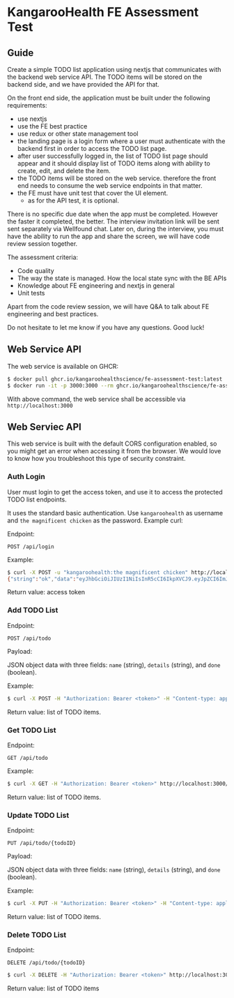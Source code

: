 # KangarooHealth FE Assessment Test

## Guide

Create a simple TODO list application using nextjs that communicates with the backend web service API. The TODO items will be stored on the backend side, and we have provided the API for that.

On the front end side, the application must be built under the following requirements:

- use nextjs
- use the FE best practice
- use redux or other state management tool
- the landing page is a login form where a user must authenticate with the backend first in order to access the TODO list page.
- after user successfully logged in, the list of TODO list page should appear and it should display list of TODO items along with ability to create, edit, and delete the item.
- the TODO items will be stored on the web service. therefore the front end needs to consume the web service endpoints in that matter.
- the FE must have unit test that cover the UI element.
    - as for the API test, it is optional.

There is no specific due date when the app must be completed. However the faster it completed, the better.
The interview invitation link will be sent sent separately via Wellfound chat.
Later on, during the interview, you must have the ability to run the app and share the screen, we will have code review session together.

The assessment criteria:
- Code quality
- The way the state is managed. How the local state sync with the BE APIs
- Knowledge about FE engineering and nextjs in general
- Unit tests

Apart from the code review session, we will have Q&A to talk about FE engineering and best practices.

Do not hesitate to let me know if you have any questions. Good luck!

## Web Service API

The web service is available on GHCR:

```sh
$ docker pull ghcr.io/kangaroohealthscience/fe-assessment-test:latest
$ docker run -it -p 3000:3000 --rm ghcr.io/kangaroohealthscience/fe-assessment-test
```

With above command, the web service shall be accessible via `http://localhost:3000`

## Web Serviec API

This web service is built with the default CORS configuration enabled, so you might get an error when accessing it from the browser. We would love to know how you troubleshoot this type of security constraint.

### Auth Login

User must login to get the access token, and use it to access the protected TODO list endpoints.

It uses the standard basic authentication. Use `kangaroohealth` as username and `the magnificent chicken` as the password. Example curl:

Endpoint:

```
POST /api/login
```

Example:

```bash
$ curl -X POST -u "kangaroohealth:the magnificent chicken" http://localhost:3000/api/login
{"string":"ok","data":"eyJhbGciOiJIUzI1NiIsInR5cCI6IkpXVCJ9.eyJpZCI6ImJlZTIxMmM4LTcxMTQtNGZlZS1hMzk2LTM4YTkwOWY2Mjk3MSIsInVzZXJuYW1lIjoia2FuZ2Fyb29oZWFsdGgifQ.ytc23_WsRefZDZd5JniK68PgqRKok9heMHYhZHoS__k"}
```

Return value: access token

### Add TODO List

Endpoint:

```
POST /api/todo
```

Payload:

JSON object data with three fields: `name` (string), `details` (string), and `done` (boolean).

Example:

```bash
$ curl -X POST -H "Authorization: Bearer <token>" -H "Content-type: application/json" -d "{ \"name\": \"do math homework\", \"details\": \"due date is tomorrow! do not forget\", \"done\": false }" http://localhost:3000/api/todo
```

Return value: list of TODO items.

### Get TODO List

Endpoint:

```
GET /api/todo
```

Example:

```bash
$ curl -X GET -H "Authorization: Bearer <token>" http://localhost:3000/api/todo
```

Return value: list of TODO items.

### Update TODO List

Endpoint:

```
PUT /api/todo/{todoID}
```

Payload:

JSON object data with three fields: `name` (string), `details` (string), and `done` (boolean).

Example:

```bash
$ curl -X PUT -H "Authorization: Bearer <token>" -H "Content-type: application/json" -d "{ \"name\": \"do math homework\", \"details\": \"updated details\", \"done\": true }" http://localhost:3000/api/todo/97871bea-ea19-44d2-9778-4dc93183a1fe
```

Return value: list of TODO items.

### Delete TODO List

Endpoint:

```
DELETE /api/todo/{todoID}
```

```bash
$ curl -X DELETE -H "Authorization: Bearer <token>" http://localhost:3000/api/todo/97871bea-ea19-44d2-9778-4dc93183a1fe
```

Return value: list of TODO items
